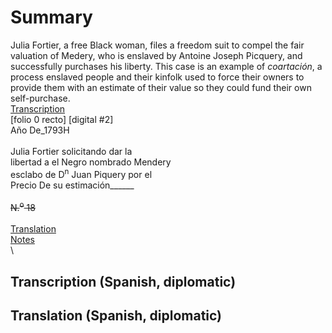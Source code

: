 # Summary  
Julia Fortier, a free Black woman, files a freedom suit to compel the fair valuation of Medery, who is enslaved by Antoine Joseph Picquery, and successfully purchases his liberty. This case is an example of *coartación*, a process enslaved people and their kinfolk used to force their owners to provide them with an estimate of their value so they could fund their own self-purchase.
\
[Transcription](#transcription-(Spanish,-diplomatic))  
[folio 0 recto] [digital #2] 
\
Año De_1793H  
\
Julia Fortier solicitando dar la  
libertad a el Negro nombrado Mendery  
esclabo de D<sup>n</sup> Juan Piquery por el  
Precio De su estimación______  
\
~~N.<sup>o</sup> 18~~  
\
[Translation](#translation-(English,-modern))  
[Notes](#notes)  
\
## Transcription (Spanish, diplomatic)
## Translation (Spanish, diplomatic)
